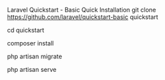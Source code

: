 Laravel Quickstart - Basic
Quick Installation
git clone https://github.com/laravel/quickstart-basic quickstart

cd quickstart

composer install

php artisan migrate

php artisan serve
